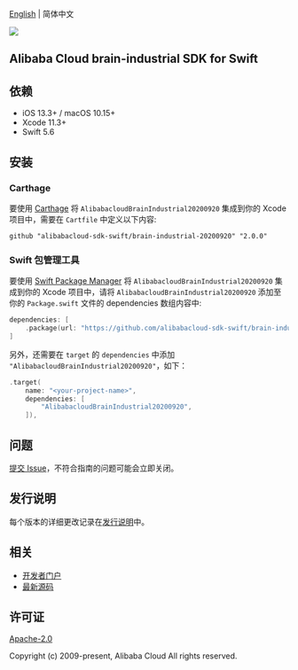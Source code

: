[English](README.md) | 简体中文

![](https://aliyunsdk-pages.alicdn.com/icons/AlibabaCloud.svg)

## Alibaba Cloud brain-industrial SDK for Swift

## 依赖

- iOS 13.3+ / macOS 10.15+
- Xcode 11.3+
- Swift 5.6

## 安装

### Carthage

要使用 [Carthage](https://github.com/Carthage/Carthage) 将 `AlibabacloudBrainIndustrial20200920` 集成到你的 Xcode 项目中，需要在 `Cartfile` 中定义以下内容:

```ogdl
github "alibabacloud-sdk-swift/brain-industrial-20200920" "2.0.0"
```

### Swift 包管理工具

要使用 [Swift Package Manager](https://swift.org/package-manager/) 将 `AlibabacloudBrainIndustrial20200920` 集成到你的 Xcode 项目中，请将 `AlibabacloudBrainIndustrial20200920` 添加至你的 `Package.swift` 文件的 dependencies 数组内容中:

```swift
dependencies: [
    .package(url: "https://github.com/alibabacloud-sdk-swift/brain-industrial-20200920.git", from: "2.0.0")
]
```

另外，还需要在 `target` 的 `dependencies` 中添加 `"AlibabacloudBrainIndustrial20200920"`，如下：

```swift
.target(
    name: "<your-project-name>",
    dependencies: [
        "AlibabacloudBrainIndustrial20200920",
    ]),
```

## 问题

[提交 Issue](https://github.com/alibabacloud-sdk-swift/brain-industrial-20200920/issues/new)，不符合指南的问题可能会立即关闭。

## 发行说明

每个版本的详细更改记录在[发行说明](./ChangeLog.txt)中。

## 相关

* [开发者门户](https://next.api.aliyun.com/home)
* [最新源码](https://github.com/alibabacloud-sdk-swift/brain-industrial-20200920)

## 许可证

[Apache-2.0](http://www.apache.org/licenses/LICENSE-2.0)

Copyright (c) 2009-present, Alibaba Cloud All rights reserved.
